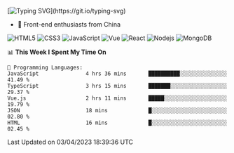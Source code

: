 
[![Typing SVG](https://readme-typing-svg.herokuapp.com?font=Fira+Code&pause=1000&center=%E5%81%87&vCenter=%E5%81%87&width=435&lines=Hi%2CI+am+Tycho!+Welcome!)](https://git.io/typing-svg)
<!--
**Tycho457/Tycho457** is a ✨ _special_ ✨ repository because its `README.md` (this file) appears on your GitHub profile.

Here are some ideas to get you started:

- 🔭 I’m currently working on ...
- 🌱 I’m currently learning ...
- 👯 I’m looking to collaborate on ...
- 🤔 I’m looking for help with ...
- 💬 Ask me about ...
- 📫 How to reach me: ...
- 😄 Pronouns: ...
- ⚡ Fun fact: ...
-->
- 🌱 Front-end enthusiasts from China

![HTML5](https://img.shields.io/badge/-HTML5-E34F26?style=flat-square&logo=html5&logoColor=white)
![CSS3](https://img.shields.io/badge/-CSS3-1572B6?style=flat-square&logo=css3)
![JavaScript](https://img.shields.io/badge/-JavaScript-oringe?style=flat-square&logo=javascript)
![Vue](https://img.shields.io/badge/-vue-green?style=green&logo=vue)
![React](https://img.shields.io/badge/-React-45b8d8?style=flat-square&logo=react&logoColor=white)
![Nodejs](https://img.shields.io/badge/-Nodejs-c0ebd?style=flat-square&logo=Node.js)
![MongoDB](https://img.shields.io/badge/-MongoDB-13aa52?style=flat-square&logo=mongodb&logoColor=white)

<!--START_SECTION:waka-->
📊 **This Week I Spent My Time On** 

```text
💬 Programming Languages: 
JavaScript               4 hrs 36 mins       ██████████░░░░░░░░░░░░░░░   41.49 % 
TypeScript               3 hrs 15 mins       ███████░░░░░░░░░░░░░░░░░░   29.37 % 
Vue.js                   2 hrs 11 mins       █████░░░░░░░░░░░░░░░░░░░░   19.79 % 
JSON                     18 mins             █░░░░░░░░░░░░░░░░░░░░░░░░   02.80 % 
HTML                     16 mins             █░░░░░░░░░░░░░░░░░░░░░░░░   02.45 % 
```


 Last Updated on 03/04/2023 18:39:36 UTC
<!--END_SECTION:waka-->

